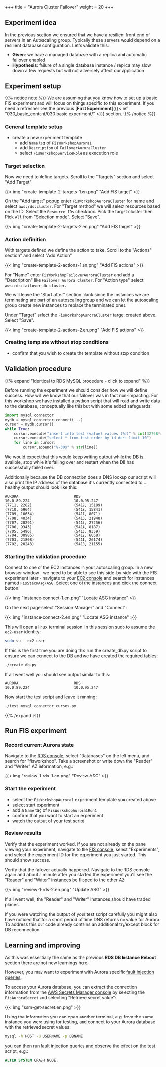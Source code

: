 +++
title = "Aurora Cluster Failover"
weight = 20
+++

## Experiment idea

In the previous section we ensured that we have a resilient front end of servers in an Autoscaling group. Typically these servers would depend on a resilient database configuration. Let's validate this:

* **Given**: we have a managed database with a replica and automatic failover enabled
* **Hypothesis**: failure of a single database instance / replica may slow down a few requests but will not adversely affect our application

## Experiment setup

{{% notice note %}}
We are assuming that you know how to set up a basic FIS experiment and will focus on things specific to this experiment. If you need a refresher see the previous [**First Experiment**]({{< ref "030_basic_content/030 basic experiment/" >}}) section.
{{% /notice %}}

### General template setup

* create a new experiment template
  * add `Name` tag of `FisWorkshopAurora1`
  * add `Description` of `FailoverAuroraCluster`
  * select `FisWorkshopServiceRole` as execution role

### Target selection

Now we need to define targets. Scroll to the "Targets" section and select "Add Target"

{{< img "create-template-2-targets-1.en.png" "Add FIS target" >}}

On the "Add target" popup enter `FisWorkshopAuroraCluster` for name and select `aws:rds:cluster`. For "Target method" we will select resources based on the ID. Select the `Resource IDs` checkbox. Pick the target cluster then Pick `All` from "Selection mode". Select "Save".

{{< img "create-template-2-targets-2.en.png" "Add FIS target" >}}

### Action definition

With targets defined we define the action to take. Scroll to the "Actions" section" and select "Add Action"

{{< img "create-template-2-actions-1.en.png" "Add FIS actions" >}}

For "Name" enter `FisWorkshopFailoverAuroraCluster` and add a "Description" like `Failover Aurora Cluster`. For "Action type" select `aws:rds:failover-db-cluster`.

We will leave the "Start after" section blank since the instances we are terminating are part of an autoscaling group and we can let the autoscaling group create new instances to replace the terminated ones.

Under "Target" select the `FisWorkshopAuroraCluster` target created above. Select "Save".

{{< img "create-template-2-actions-2.en.png" "Add FIS actions" >}}

### Creating template without stop conditions

* confirm that you wish to create the template without stop condition

## Validation procedure

{{% expand "Identical to RDS MySQL procedure - click to expand" %}}

Before running the experiment we should consider how we will define success. How will we know that our failover was in fact non-impacting. For this workshop we have installed a python script that will read and write data to the database, conceptually like this but with some added safeguards:

```python
import mysql.connector
mydb = mysql.connector.connect(...)
cursor = mydb.cursor()
while True:
    cursor.execute("insert into test (value) values (%d)" % int(32768*random.random()))
    cursor.execute("select * from test order by id desc limit 10")
    for line in cursor:
        cursor.append("%-30s" % str(line))
```

We would expect that this would keep writing output while the DB is availble, stop while it's failing over and restart when the DB has successfully failed over.

Additionally because the DB connection does a DNS lookup our script will also print the IP address of the database it's currently connected to ... healthy output should look like this:

```text
AURORA                         RDS
10.0.89.224                    10.0.95.247
(7711, 2282)                   (5419, 15189)
(7710, 5964)                   (5418, 15841)
(7709, 10634)                  (5417, 8071)
(7708, 4834)                   (5416, 21948)
(7707, 20291)                  (5415, 27256)
(7706, 9343)                   (5414, 8187)
(7705, 5496)                   (5413, 9359)
(7704, 30985)                  (5412, 6058)
(7703, 21808)                  (5411, 26174)
(7702, 20243)                  (5410, 21155)
```

### Starting the validation procedure

Connect to one of the EC2 instances in your autoscaling group. In a new browser window - we need to be able to see this side-by-side with the FIS experiment later - navigate to your [EC2 console](https://console.aws.amazon.com/ec2/v2/home?#Instances:instanceState=running;search=FisStackAsg/ASG) and search for instances named `FisStackAsg/ASG`. Select one of the instances and click the connect button:

{{< img "instance-connect-1.en.png" "Locate ASG instance" >}}

On the next page select "Session Manager" and "Connect":

{{< img "instance-connect-2.en.png" "Locate ASG instance" >}}

This will open a linux terminal session. In this session sudo to assume the `ec2-user` identity:

```bash
sudo su - ec2-user
```

If this is the first time you are doing this run the create_db.py script to ensure we can connect to the DB and we have created the required tables:

```bash
./create_db.py
```

If all went well you should see output similar to this:

```
AURORA                         RDS
10.0.89.224                    10.0.95.247
```

Now start the test script and leave it running:

```bash
./test_mysql_connector_curses.py
```

{{% /expand %}}

## Run FIS experiment

### Record current Aurora state

Navigate to the [RDS console](https://console.aws.amazon.com/rds/home), select "Databases" on the left menu, and search for "fisworkshop". Take a screenshot or write down the "Reader" and "Writer" AZ information, e.g.:

{{< img "review-1-rds-1.en.png" "Review ASG" >}}

### Start the experiment

* select the `FisWorkshopAurora1` experiment template you created above 
* select start experiment
* add a `Name` tag of `FisWorkshopAurora1Run1`
* confirm that you want to start an experiment
* watch the output of your test script 

### Review results

Verify that the experiment worked. If you are not already on the pane viewing your experiment, navigate to the [FIS console](https://console.aws.amazon.com/fis/home?#Experiments), select "Experiments", and select the experiment ID for the experiment you just started. This should show success.

Verify that the failover actually happened. Navigate to the RDS console again and about a minute after you started the experiment you'll see the "Reader" and "Writer" instances be flipped to the other AZ:

{{< img "review-1-rds-2.en.png" "Update ASG" >}}

If all went well, the "Reader" and "Writer" instances should have traded places. 

If you were watching the output of your test script carefully you might also have noticed that for a short period of time DNS returns no value for Aurora. To address this our code already contains an additional try/except block for DB reconnection.


## Learning and improving

As this was essentially the same as the previous **RDS DB Instance Reboot** section there are not new learnings here.

However, you may want to experiment with Aurora specific [fault injection queries](https://docs.aws.amazon.com/AmazonRDS/latest/AuroraUserGuide/AuroraMySQL.Managing.FaultInjectionQueries.html).

To access your Aurora database, you can extract the connection information from the [AWS Secrets Manager console](https://console.aws.amazon.com/secretsmanager/home?#!/secret?name=FisAuroraSecret) by selecting the `FisAuroraSecret` and selecting "Retrieve secret value":

{{< img "ssm-get-secret.en.png" >}}

Using the information you can open another terminal, e.g. from the same instance you were using for testing, and connect to your Aurora database with the retrieved secret values:

```bash
mysql -h HOST -u USERNAME -p DBNAME
```

you can then run fault injection queries and observe the effect on the test script, e.g.:

```sql
ALTER SYSTEM CRASH NODE;
```
